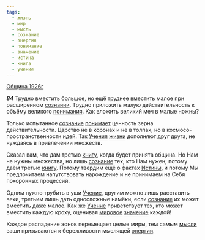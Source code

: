 ```yaml
---
tags:
  - жизнь
  - мир
  - мысль
  - сознание
  - энергия
  - понимание
  - значение
  - истина
  - книга
  - учение
---
```


[Община 1926г](/agni/1926)

___84___
Трудно вместить большое, но ещё труднее вместить малое при расширенном [сознании](/tag/#[сознание](/tag/#сознание)). Трудно приложить малую действительность к объёму великого [понимания](/tag/#понимание). Как вложить великий меч в малые ножны?   

Только испытанное [сознание](/tag/#сознание) [понимает](/tag/#понимание) ценность зерна действительности. Царство не в коронах и не в толпах, но в космосо-пространственности идей. Так [Учения](/tag/#учение) [жизни](/tag/#жизнь) дополняют друг друга, не нуждаясь в привлечении множеств.   

Сказал вам, что дам третью [книгу](/tag/#книга), когда будет принята община. Но Нам не нужны множества, но лишь [сознание](/tag/#сознание) тех, кто Нам нужен; потому даём третью [книгу](/tag/#книга). Потому твердим ещё о фактах [Истины](/tag/#истина), и потому Мы предпочитаем напутствовать нарождение и не принимаем на Себя похоронных процессий.   

Одним нужно трубить в уши [Учение](/tag/#учение), другим можно лишь расставить вехи, третьим лишь дать односложные намёки, если [сознание](/tag/#сознание) их может вместить даже малое. Как же [Учение](/tag/#учение) приветствует тех, кто может вместить каждую кроху, оценивая [мировое](/tag/#[мир](/tag/#мир)) [значение](/tag/#значение) каждой!   

Каждое распадение эонов перемещает целые миры, тем самым [мысли](/tag/#мысль) ваши призываются к бережливости мыслящей [энергии](/tag/#энергия).   

